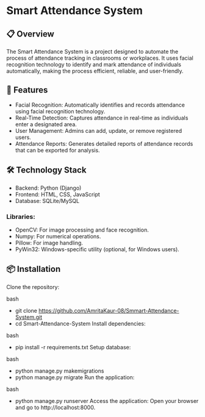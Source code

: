 # Smart Attendance System
## 📋 Overview
The Smart Attendance System is a project designed to automate the process of attendance tracking in classrooms or workplaces. It uses facial recognition technology to identify and mark attendance of individuals automatically, making the process efficient, reliable, and user-friendly.

## 🚀 Features
- Facial Recognition: Automatically identifies and records attendance using facial recognition technology.
- Real-Time Detection: Captures attendance in real-time as individuals enter a designated area.
- User Management: Admins can add, update, or remove registered users.
- Attendance Reports: Generates detailed reports of attendance records that can be exported for analysis.

## 🛠️ Technology Stack
- Backend: Python (Django)
- Frontend: HTML, CSS, JavaScript
- Database: SQLite/MySQL
### Libraries:
- OpenCV: For image processing and face recognition.
- Numpy: For numerical operations.
- Pillow: For image handling.
- PyWin32: Windows-specific utility (optional, for Windows users).

## 📦 Installation
Clone the repository:

bash
- git clone https://github.com/AmritaKaur-08/Smmart-Attendance-System.git
- cd Smart-Attendance-System
Install dependencies:

bash
- pip install -r requirements.txt
Setup database:

bash
- python manage.py makemigrations
- python manage.py migrate
Run the application:

bash
- python manage.py runserver
Access the application: Open your browser and go to http://localhost:8000.

